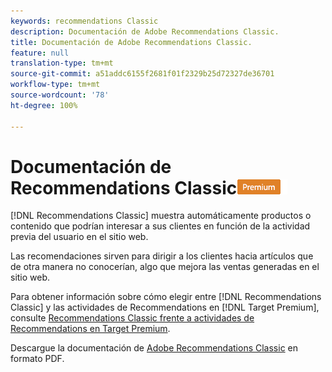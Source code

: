 ```yaml
---
keywords: recommendations Classic
description: Documentación de Adobe Recommendations Classic.
title: Documentación de Adobe Recommendations Classic.
feature: null
translation-type: tm+mt
source-git-commit: a51addc6155f2681f01f2329b25d72327de36701
workflow-type: tm+mt
source-wordcount: '78'
ht-degree: 100%

---
```



# Documentación de Recommendations Classic![ PREMIUM](/help/assets/premium.png)

[!DNL Recommendations Classic] muestra automáticamente productos o contenido que podrían interesar a sus clientes en función de la actividad previa del usuario en el sitio web.

Las recomendaciones sirven para dirigir a los clientes hacia artículos que de otra manera no conocerían, algo que mejora las ventas generadas en el sitio web.

Para obtener información sobre cómo elegir entre [!DNL Recommendations Classic] y las actividades de Recommendations en [!DNL Target Premium], consulte [Recommendations Classic frente a actividades de Recommendations en Target Premium](/help/c-recommendations/c-recommendations-faq/recommendations-classic-versus-recommendations-activities-target-premium.md).

Descargue la documentación de [Adobe Recommendations Classic](/help/assets/adobe-recommendations-classic.pdf) en formato PDF.